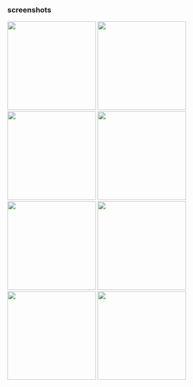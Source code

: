 ### screenshots
<img src="https://github.com/ajikamaludin/react-native-kasiraja-mobile/raw/dev/screenshots/1.jpg" width="200px">
<img src="https://github.com/ajikamaludin/react-native-kasiraja-mobile/raw/dev/screenshots/2.jpg" width="200px">
<img src="https://github.com/ajikamaludin/react-native-kasiraja-mobile/raw/dev/screenshots/3.jpg" width="200px">
<img src="https://github.com/ajikamaludin/react-native-kasiraja-mobile/raw/dev/screenshots/4.jpg" width="200px">
<img src="https://github.com/ajikamaludin/react-native-kasiraja-mobile/raw/dev/screenshots/5.jpg" width="200px">
<img src="https://github.com/ajikamaludin/react-native-kasiraja-mobile/raw/dev/screenshots/6.jpg" width="200px">
<img src="https://github.com/ajikamaludin/react-native-kasiraja-mobile/raw/dev/screenshots/7.jpg" width="200px">
<img src="https://github.com/ajikamaludin/react-native-kasiraja-mobile/raw/dev/screenshots/8.jpg" width="200px">